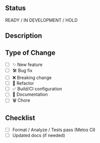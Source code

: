 <!--
  Thanks for contributing!
  PR title must follow:  type(scope): subject (VAGO-123)
  Examples: feat(auth): enable SSO (VAGO-42), fix(player): dispose controller (VAGO-7)
-->

## Status
READY / IN DEVELOPMENT / HOLD

## Description
<!-- Describe your changes in detail -->

## Type of Change
- [ ] ✨ New feature
- [ ] 🛠️ Bug fix
- [ ] ❌ Breaking change
- [ ] 🧹 Refactor
- [ ] ✅ Build/CI configuration
- [ ] 📝 Documentation
- [ ] 🗑️ Chore

## Checklist
- [ ] Format / Analyze / Tests pass (Melos CI)
- [ ] Updated docs (if needed)